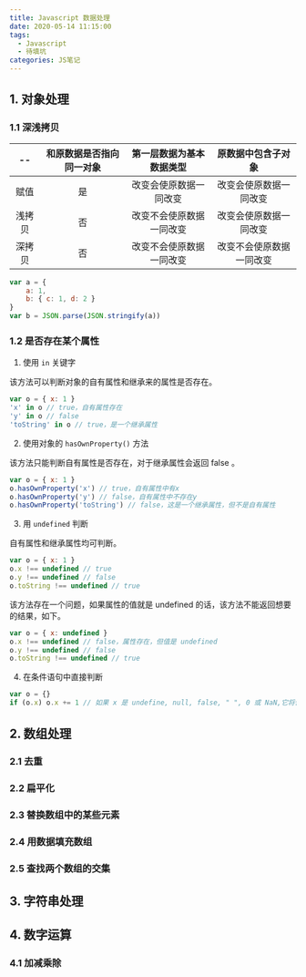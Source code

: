 ```yaml
---
title: Javascript 数据处理
date: 2020-05-14 11:15:00
tags:
  - Javascript
  - 待填坑
categories: JS笔记
---
```


## 1. 对象处理

### 1.1 深浅拷贝

|   --   | 和原数据是否指向同一对象 | 第一层数据为基本数据类型 |    原数据中包含子对象    |
| :----: | :----------------------: | :----------------------: | :----------------------: |
|  赋值  |            是            |  改变会使原数据一同改变  |  改变会使原数据一同改变  |
| 浅拷贝 |            否            | 改变不会使原数据一同改变 |  改变会使原数据一同改变  |
| 深拷贝 |            否            | 改变不会使原数据一同改变 | 改变不会使原数据一同改变 |

```javascript
var a = {
    a: 1,
    b: { c: 1, d: 2 }
}
var b = JSON.parse(JSON.stringify(a))
```

### 1.2 是否存在某个属性

1. 使用 `in` 关键字

  该方法可以判断对象的自有属性和继承来的属性是否存在。

  ```javascript
  var o = { x: 1 }
  'x' in o // true，自有属性存在
  'y' in o // false
  'toString' in o // true，是一个继承属性
  ```

2. 使用对象的 `hasOwnProperty()` 方法

  该方法只能判断自有属性是否存在，对于继承属性会返回 false 。

  ```javascript
  var o = { x: 1 }
  o.hasOwnProperty('x') // true，自有属性中有x
  o.hasOwnProperty('y') // false，自有属性中不存在y
  o.hasOwnProperty('toString') // false，这是一个继承属性，但不是自有属性
  ```

3. 用 `undefined` 判断

  自有属性和继承属性均可判断。

  ```javascript
  var o = { x: 1 }
  o.x !== undefined // true
  o.y !== undefined // false
  o.toString !== undefined // true
  ```

  该方法存在一个问题，如果属性的值就是 undefined 的话，该方法不能返回想要的结果，如下。

  ```javascript
  var o = { x: undefined }
  o.x !== undefined // false，属性存在，但值是 undefined
  o.y !== undefined // false
  o.toString !== undefined // true
  ```

4. 在条件语句中直接判断

  ```javascript
  var o = {}
  if (o.x) o.x += 1 // 如果 x 是 undefine, null, false, " ", 0 或 NaN,它将保持不变
  ```

## 2. 数组处理

### 2.1 去重

### 2.2 扁平化

### 2.3 替换数组中的某些元素

### 2.4 用数据填充数组

### 2.5 查找两个数组的交集

## 3. 字符串处理

## 4. 数字运算

### 4.1 加减乘除